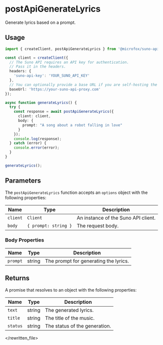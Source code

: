 # postApiGenerateLyrics

Generate lyrics based on a prompt.

## Usage

```typescript
import { createClient, postApiGenerateLyrics } from '@microfox/suno-api';

const client = createClient({
  // The Suno API requires an API key for authentication.
  // Pass it in the headers.
  headers: {
    'suno-api-key': 'YOUR_SUNO_API_KEY'
  },
  // You can optionally provide a base URL if you are self-hosting the API
  baseUrl: 'https://your-suno-api-proxy.com'
});

async function generateLyrics() {
  try {
    const response = await postApiGenerateLyrics({
      client: client,
      body: {
        prompt: "A song about a robot falling in love"
      }
    });
    console.log(response);
  } catch (error) {
    console.error(error);
  }
}

generateLyrics();
```

## Parameters

The `postApiGenerateLyrics` function accepts an `options` object with the following properties:

| Name     | Type                                     | Description                                |
| -------- | ---------------------------------------- | ------------------------------------------ |
| `client` | `Client`                                 | An instance of the Suno API client.        |
| `body`   | `{ prompt: string }`                     | The request body.                          |

### Body Properties

| Name     | Type   | Description                   |
| -------- | ------ | ----------------------------- |
| `prompt` | string | The prompt for generating the lyrics. |

## Returns

A promise that resolves to an object with the following properties:

| Name     | Type   | Description        |
| -------- | ------ | ------------------ |
| `text`   | string | The generated lyrics. |
| `title`  | string | The title of the music. |
| `status` | string | The status of the generation. |

</rewritten_file> 